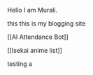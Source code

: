 Hello I am Murali.

this this is my blogging site

[[AI Attendance Bot]]

[[Isekai anime list]]

testing a